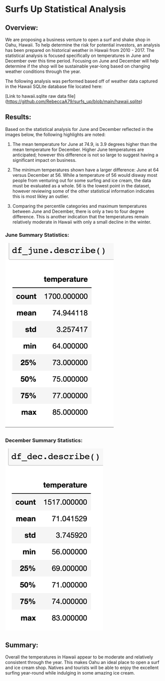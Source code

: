 # Surfs Up Statistical Analysis

## Overview:

We are proposing a business venture to open a surf and shake shop in Oahu, Hawaii. To help determine the risk for potential investors, an analysis has been prepared on historical weather in Hawaii from 2010 - 2017. The statistical analysis is focused specifically on temperatures in June and December over this time period. Focusing on June and December will help determine if the shop will be sustainable year-long based on changing weather conditions through the year.


The following analysis was performed based off of weather data captured in the Hawaii SQLite database file located here: 

[Link to hawaii.sqlite raw data file] (https://github.com/RebeccaA79/surfs_up/blob/main/hawaii.sqlite)

## Results:

Based on the statistical analysis for June and December reflected in the images below, the following highlights are noted:

1. The mean temperature for June at 74.9, is 3.9 degrees higher than the mean temperature for December. Higher June temperatures are anticipated; however this difference is not so large to suggest having a significant impact on business.

2. The minimum temperatures shown have a larger difference: June at 64 versus December at 56. While a temperature of 56 would disway most people from venturing out for some surfing and ice cream, the data must be evaluated as a whole. 56 is the lowest point in the dataset, however reviewing some of the other statistical information indicates this is most likley an outlier.

3. Comparing the percentile categories and maximum temperatures between June and December, there is only a two to four degree difference. This is another indication that the temperatures remain relatively moderate in Hawaii with only a small decline in the winter.


### June Summary Statistics:

  ![June Summary Statistics](https://github.com/RebeccaA79/surfs_up/blob/main/resources/june_temps_summary_stats.png)
  

### December Summary Statistics:

  ![December Summary Statistics](https://github.com/RebeccaA79/surfs_up/blob/main/resources/dec_temps_summary_stats.png)
  


## Summary:

Overall the temperatures in Hawaii appear to be moderate and relatively consistent through the year. This makes Oahu an ideal place to open a surf and ice cream shop. Natives and tourists will be able to enjoy the excellent surfing year-round while indulging in some amazing ice cream. 

